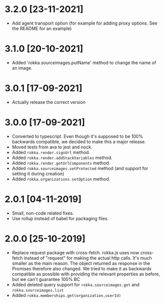 # 3.2.0 [23-11-2021]

- Add agent transport option (for example for adding proxy options. See the README for an example)

# 3.1.0 [20-10-2021]

- Added 'rokka.sourceimages.putName' method to change the name of an image.

# 3.0.1 [17-09-2021]

- Actually release the correct version

# 3.0.0 [17-09-2021]

- Converted to typescript. Even though it's supposed to be 100% backwards compatible, we decided to make this a major release.
- Moved tests from ava to jest and nock.
- Added `rokka.render.signUrl` method.
- Added `rokka.render.addStackVariables` method.
- Added `rokka.render.getUrlComponents` method.
- Added `rokka.sourceimages.setProtected` method (and support for setting it during creation)
- Added `rokka.organizations.setOption` method.

# 2.0.1 [04-11-2019]

- Small, non-code related fixes.
- Use rollup instead of babel for packaging files.

# 2.0.0 [25-10-2019]

- Replace request package with cross-fetch.
  rokka.js uses now cross-fetch instead of "request" for making the actual http calls. It's much smaller as the main reason.
  The object returned as response in the Promises therefore also changed. We tried to make it as backwards compatible as possible with providing the relevant properties as before, but we can't guarantee 100% BC
- Added deleted query support for `rokka.sourceimages.get` and `rokka.sourceimages.list`
- Added `rokka.memberships.get(organization,userId)`  
 